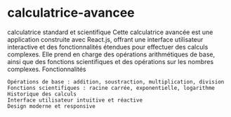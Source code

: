 # calculatrice-avancee
calculatrice standard et scientifique
Cette calculatrice avancée est une application construite avec React.js, offrant une interface utilisateur interactive et des fonctionnalités étendues pour effectuer des calculs complexes. Elle prend en charge des opérations arithmétiques de base, ainsi que des fonctions scientifiques et des opérations sur les nombres complexes.
Fonctionnalités

    Opérations de base : addition, soustraction, multiplication, division
    Fonctions scientifiques : racine carrée, exponentielle, logarithme
    Historique des calculs
    Interface utilisateur intuitive et réactive
    Design moderne et responsive
